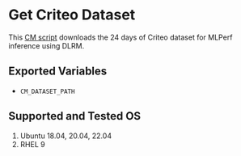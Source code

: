 # Get Criteo Dataset
This [CM script](https://github.com/mlcommons/ck/blob/master/cm/docs/specs/script.md) downloads the 24 days of Criteo dataset for MLPerf inference using DLRM.

## Exported Variables
* `CM_DATASET_PATH`

## Supported and Tested OS
1. Ubuntu 18.04, 20.04, 22.04
2. RHEL 9

